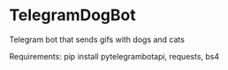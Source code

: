 # TelegramDogBot
Telegram bot that sends gifs with dogs and cats

Requirements:
pip install pytelegrambotapi, requests, bs4